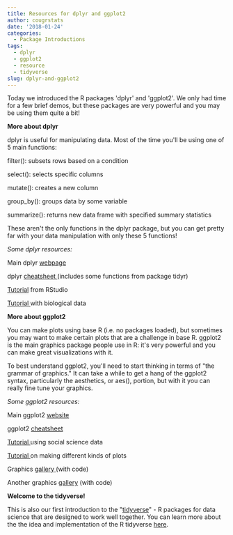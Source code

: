 ```yaml
---
title: Resources for dplyr and ggplot2
author: cougrstats
date: '2018-01-24'
categories:
  - Package Introductions
tags:
  - dplyr
  - ggplot2
  - resource
  - tidyverse
slug: dplyr-and-ggplot2
---
```


Today we introduced the R packages 'dplyr' and 'ggplot2'. We only had time for a few brief demos, but these packages are very powerful and you may be using them quite a bit!

**More about dplyr**

dplyr is useful for manipulating data. Most of the time you'll be using one of 5 main functions:

filter(): subsets rows based on a condition

select(): selects specific columns

mutate(): creates a new column

group_by(): groups data by some variable

summarize(): returns new data frame with specified summary statistics

These aren't the only functions in the dplyr package, but you can get pretty far with your data manipulation with only these 5 functions!

_Some dplyr resources:_

Main dplyr [webpage](http://dplyr.tidyverse.org/)

dplyr [cheatsheet ](https://www.rstudio.com/wp-content/uploads/2015/02/data-wrangling-cheatsheet.pdf)(includes some functions from package tidyr)

[Tutorial](https://rpubs.com/justmarkham/dplyr-tutorial) from RStudio

[Tutorial ](http://genomicsclass.github.io/book/pages/dplyr_tutorial.html)with biological data

**More about ggplot2**

You can make plots using base R (i.e. no packages loaded), but sometimes you may want to make certain plots that are a challenge in base R. ggplot2 is the main graphics package people use in R: it's very powerful and you can make great visualizations with it.

To best understand ggplot2, you'll need to start thinking in terms of "the grammar of graphics." It can take a while to get a hang of the ggplot2 syntax, particularly the aesthetics, or aes(), portion, but with it you can really fine tune your graphics.

_Some ggplot2 resources:_

Main ggplot2 [website ](http://ggplot2.tidyverse.org/reference/)

ggplot2 [cheatsheet ](https://www.rstudio.com/wp-content/uploads/2015/03/ggplot2-cheatsheet.pdf)

[Tutorial ](http://tutorials.iq.harvard.edu/R/Rgraphics/Rgraphics.html)using social science data

[Tutorial ](http://uc-r.github.io/ggplot)on making different kinds of plots

Graphics [gallery ](https://plot.ly/ggplot2/)(with code)

Another graphics [gallery](https://www.r-graph-gallery.com/) (with code)

**Welcome to the tidyverse!**

This is also our first introduction to the "[tidyverse](https://www.tidyverse.org/)" - R packages for data science that are designed to work well together. You can learn more about the the idea and implementation of the R tidyverse [here](https://rviews.rstudio.com/2017/06/08/what-is-the-tidyverse/).
